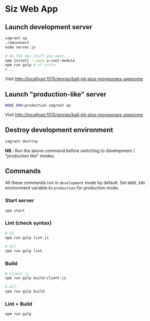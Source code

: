 Siz Web App
===========


## Launch development server
```bash
vagrant up
./vmconnect
node server.js

# Do the dev stuff you want...
npm install --save a-cool-module
npm run gulp # cf infra
# ...
```

Visit [http://localhost:1515/stories/ball-pit-plus-mongooses-awesome](http://localhost:1515/stories/ball-pit-plus-mongooses-awesome)


## Launch "production-like" server
```bash
NODE_ENV=production vagrant up
```

Visit [http://localhost:1515/stories/ball-pit-plus-mongooses-awesome](http://localhost:1515/stories/ball-pit-plus-mongooses-awesome)


## Destroy development environment
```bash
vagrant destroy
```

**NB :** Run the above command before switching to development / "production like" modes.


## Commands

All these commands run in `development` mode by default.
Set `NODE_ENV` environment variable to `production` for production mode.

### Start server
```bash
npm start
```

### Lint (check syntax)
```bash
# JS
npm run gulp lint-js

# All
npm run gulp lint
```

### Build
```bash
# Client js
npm run gulp build-client-js

# All
npm run gulp build
```

### Lint + Build
```bash
npm run gulp
```
